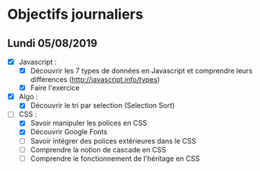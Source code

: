 # Objectifs journaliers

## Lundi 05/08/2019


* [x] Javascript :
  * [x] Découvrir les 7 types de données en Javascript et comprendre leurs différences (http://javascript.info/types)
  * [x] Faire l'exercice

* [x] Algo : 
  * [x] Découvrir le tri par selection (Selection Sort)

* [ ] CSS : 
  * [X] Savoir manipuler les polices en CSS
  * [x] Découvrir Google Fonts
  * [ ] Savoir intégrer des polices extérieures dans le CSS
  * [ ] Comprendre la notion de cascade en CSS
  * [ ] Comprendre le fonctionnement de l'héritage en CSS
